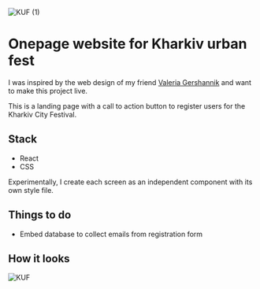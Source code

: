 ![KUF (1)](https://github.com/DiGureev/Kharkiv-urban-fest/assets/135432172/7ae72631-df20-4ae5-bd36-7cbb5985d0bd)

# Onepage website for Kharkiv urban fest
I was inspired by the web design of my friend [Valeria Gershannik](https://www.behance.net/gallery/188223681/Kharkiv-Urban-Festival-Landing-Page) and want to make this project live. 

This is a landing page with a call to action button to register users for the Kharkiv City Festival. 

## Stack
* React
* CSS

Experimentally, I create each screen as an independent component with its own style file. 

## Things to do
* Embed database to collect emails from registration form

## How it looks
![KUF](https://github.com/DiGureev/Kharkiv-urban-fest/assets/135432172/efd6a755-5495-4896-915f-45521b435fe3)

